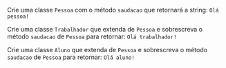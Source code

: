 Crie uma classe `Pessoa` com o método `saudacao` que retornará a string: `Olá pessoa!`

Crie uma classe `Trabalhador` que extenda de `Pessoa` e sobrescreva o método `saudacao` de `Pessoa` para retornar: `Olá trabalhador!`

Crie uma classe `Aluno` que extenda de `Pessoa` e sobrescreva o método `saudacao` de `Pessoa` para retornar: `Olá aluno!`
